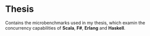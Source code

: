 Thesis
======
Contains the microbenchmarks used in my thesis, which examin the concurrency capabilities of **Scala**, **F#**, **Erlang** and **Haskell**.